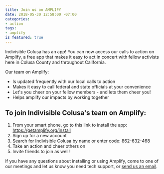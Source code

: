 ```yaml
---
title: Join us on AMPLIFY
date: 2018-05-30 12:58:00 -07:00
categories:
- action
tags:
- amplify
is featured: true
---
```


Indivisible Colusa has an app! You can now access our calls to action on Amplify, a free app that makes it easy to act in concert with fellow activists here in Colusa County and throughout California. 

Our team on Amplify: 
* Is updated frequently with our local calls to action
* Makes it easy to call federal and state officials at your convenience
* Let's you cheer on your fellow members - and lets them cheer you!
* Helps amplify our impacts by working together

## To join Indivisible Colusa's team on Amplify: 
1. From your smart phone, go to this link to install the app: https://getamplify.org/install
2. Sign up for a new account
3. Search for Indivisible Colusa by name or enter code: 862-632-468
4. Take an action and cheer others on
5. Invite friends to join as well!

If you have any questions about installing or using Amplify, come to one of our meetings and let us know you need tech support, or [send us an email](mailto:indivisiblecolusa@gmail.com). 
